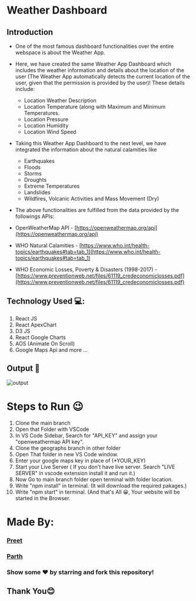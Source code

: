 # Weather Dashboard
## Introduction
-   One of the most famous dashboard functionalities over the entire webspace is about the Weather App.
-   Here, we have created the same Weather App Dashboard which includes the weather information and details about the location of the user (The Weather App automatically detects the current location of the user, given that the permission is provided by the user)! These details include:
	-   Location Weather Description
	-   Location Temperature (along with Maximum and Minimum Temperatures.
	-   Location Pressure    
	-   Location Humidity
	-   Location Wind Speed

- Taking this Weather App Dashboard to the next level, we have integrated the information about the natural calamities like
	-   Earthquakes
	-   Floods
	-   Storms
	-   Droughts
	-   Extreme Temperatures
	-   Landslides
	-   Wildfires, Volcanic Activities and Mass Movement (Dry)
    
-   The above functionalities are fulfilled from the data provided by the
followings APIs:
-   OpenWeatherMap API - [https://openweathermap.org/api](https://openweathermap.org/api)
-   WHO Natural Calamities - [https://www.who.int/health-topics/earthquakes#tab=tab_1](https://www.who.int/health-topics/earthquakes#tab=tab_1)
-   WHO Economic Losses, Poverty & Disasters (1998-2017) - [https://www.preventionweb.net/files/61119_credeconomiclosses.pdf](https://www.preventionweb.net/files/61119_credeconomiclosses.pdf)

## Technology Used 💻:

1. React JS
2. React ApexChart
3. D3 JS
4. React Google Charts
5. AOS (Animate On Scroll)
6. Google Maps Api
and more ...

## Output 👀
![output](https://user-images.githubusercontent.com/67038867/118466382-6e29c600-b720-11eb-9a70-e2c735ea7a14.gif)


# Steps to Run 😉

1. Clone the main branch
2. Open that Folder with VSCode
3. In VS Code Sidebar, Search for "API_KEY" and assign your "openweathermap API key".
4. Clone the geographs branch in other folder
5. Open That folder in new VS Code window.
6. Enter your google maps key in place of (*YOUR_KEY)
7. Start your Live Server ( If you don't have live server. Search "LIVE SERVER" in vscode extension install it and run it.)
8. Now Go to main branch folder open terminal with folder location.
9. Write "npm install" in terminal. (It will download the required pakages.)
10. Write "npm start" in terminal. (And that's All 😀, Your website will be started in the Browser.


# Made By:

### [Preet](https://github.com/Preet-Mehta)
### [Parth](https://github.com/Parth-2000)

### Show some ❤️ by starring and fork this repository!

## Thank You😊

